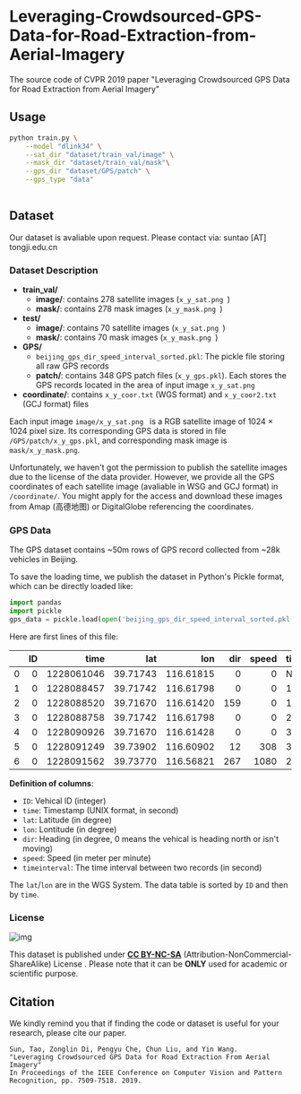 # Leveraging-Crowdsourced-GPS-Data-for-Road-Extraction-from-Aerial-Imagery
The source code of CVPR 2019 paper "Leveraging Crowdsourced GPS Data for Road Extraction from Aerial Imagery"

## Usage

```bash
python train.py \
	--model "dlink34" \
	--sat_dir "dataset/train_val/image" \
	--mask_dir "dataset/train_val/mask"\
	--gps_dir "dataset/GPS/patch" \
	--gps_type "data"
	
```


## Dataset

Our dataset is avaliable upon request. Please contact via: suntao [AT] tongji.edu.cn

### Dataset Description

- **train_val/**
  - **image/**: contains 278 satellite images (`x_y_sat.png `)
  - **mask/**: contains 278 mask images (`x_y_mask.png `)
- **test/**
  - **image/**: contains 70 satellite images (`x_y_sat.png `)
  - **mask/**: contains 70 mask images (`x_y_mask.png `)
- **GPS/**
  - `beijing_gps_dir_speed_interval_sorted.pkl`: The pickle file storing all raw GPS records
  - **patch/**: contains 348 GPS patch files (`x_y_gps.pkl`). Each stores the GPS records located in the area of input image `x_y_sat.png`
- **coordinate/**: contains `x_y_coor.txt` (WGS format) and `x_y_coor2.txt` (GCJ format) files

Each input image `image/x_y_sat.png ` is a RGB satellite image of 1024 $\times$ 1024 pixel size. Its corresponding GPS data is stored in file  `/GPS/patch/x_y_gps.pkl`, and corresponding mask image is   `mask/x_y_mask.png`.

Unfortunately, we haven't got the permission to publish the satellite images due to the license of the data provider. However, we provide all the GPS coordinates of each satellite image (avaliable in WSG and GCJ format) in `/coordinate/`. You might apply for the access and download these images from Amap (高德地图) or DigitalGlobe referencing the coordinates.

### GPS Data

The GPS dataset contains ~50m rows of GPS record collected from ~28k vehicles in Beijing.

To save the loading time, we publish the dataset in Python's Pickle format, which can be directly loaded like:

```python
import pandas
import pickle
gps_data = pickle.load(open('beijing_gps_dir_speed_interval_sorted.pkl', 'rb'))
```

Here are first lines of this file:

|   |ID | time |        lat |      lon |       dir | speed | timeinterval |
| ---: | ---: | ---------: | -------: | --------: | ----: | -----------: | ----- |
|    0 |    0 | 1228061046 | 39.71743 | 116.61815 |     0 |            0 | NaN   |
|    1 |    0 | 1228088457 | 39.71742 | 116.61798 |     0 |            0 | 177.5 |
|    2 |    0 | 1228088520 | 39.71670 | 116.61420 |   159 |            0 | 150.5 |
|    3 |    0 | 1228088758 | 39.71742 | 116.61798 |     0 |            0 | 272.5 |
|    4 |    0 | 1228090926 | 39.71670 | 116.61428 |     0 |            0 | 354.5 |
|    5 |    0 | 1228091249 | 39.73902 | 116.60902 |    12 |          308 | 318.0 |
|    6 |    0 | 1228091562 | 39.73770 | 116.56821 |   267 |         1080 | 264.0 |

**Definition of columns**:

- `ID`: Vehical ID (integer)
- `time`: Timestamp (UNIX format, in second)
- `lat`: Latitude (in degree)
- `lon`: Lontitude (in degree)
- `dir`: Heading (in degree, 0 means the vehical is heading north or isn't moving)
- `speed`: Speed (in meter per minute)
- `timeinterval`: The time interval between two records (in second)

The `lat`/`lon` are in the WGS System. The data table is sorted by `ID`  and then by `time`. 


### License

![img](https://licensebuttons.net/l/by-nc-sa/3.0/88x31.png)

This dataset is published under [**CC BY-NC-SA**](https://creativecommons.org/licenses/by-nc-sa/4.0/) (Attribution-NonCommercial-ShareAlike) License . Please note that it can be **ONLY** used for academic or scientific purpose. 

## Citation
We kindly remind you that if finding the code or dataset is useful for your research, please cite our paper.
```
Sun, Tao, Zonglin Di, Pengyu Che, Chun Liu, and Yin Wang. 
"Leveraging Crowdsourced GPS Data for Road Extraction From Aerial Imagery" 
In Proceedings of the IEEE Conference on Computer Vision and Pattern Recognition, pp. 7509-7518. 2019.
```
